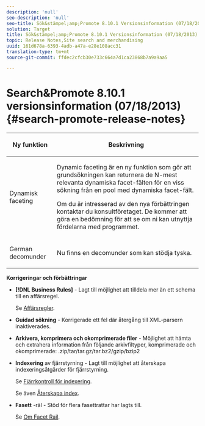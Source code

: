 ```yaml
---
description: 'null'
seo-description: 'null'
seo-title: Sök&stämpel;amp;Promote 8.10.1 Versionsinformation (07/18/2013)
solution: Target
title: Sök&stämpel;amp;Promote 8.10.1 Versionsinformation (07/18/2013)
topic: Release Notes,Site search and merchandising
uuid: 161d678a-6393-4adb-a47a-e28e108acc31
translation-type: tm+mt
source-git-commit: ffdec2cfcb30e733c664a7d1ca23868b7a9a9aa5

---
```



# Search&amp;Promote 8.10.1 versionsinformation (07/18/2013){#search-promote-release-notes}

<table> 
 <thead> 
  <tr> 
   <th colname="col1" class="entry"> <p>Ny funktion </p> </th> 
   <th colname="col2" class="entry"> <p>Beskrivning </p> </th> 
  </tr> 
 </thead>
 <tbody> 
  <tr> 
   <td colname="col1"> <p>Dynamisk faceting </p> </td> 
   <td colname="col2"> <p> Dynamic faceting är en ny funktion som gör att grundsökningen kan returnera de N-mest relevanta dynamiska facet-fälten för en viss sökning från en pool med dynamiska facet-fält. </p> <p> Om du är intresserad av den nya förbättringen kontaktar du konsultföretaget. De kommer att göra en bedömning för att se om ni kan utnyttja fördelarna med programmet. </p> </td> 
  </tr> 
  <tr> 
   <td colname="col1"> <p>German decomunder </p> </td> 
   <td colname="col2"> <p> Nu finns en decomunder som kan stödja tyska. </p> </td> 
  </tr> 
 </tbody> 
</table>

**Korrigeringar och förbättringar**

* **[!DNL Business Rules]** - Lagt till möjlighet att tilldela mer än ett schema till en affärsregel.

   Se [Affärsregler](../c-about-rules-menu/c-about-business-rules.md#concept_2A93D76216754D3D8412CDEA00BD26BD).

* **Guidad sökning** - Korrigerade ett fel där återgång till XML-parsern inaktiverades.
* **Arkivera, komprimera och okomprimerade filer** - Möjlighet att hämta och extrahera information från följande arkivfiltyper, komprimerade och okomprimerade: .zip/tar/tar.gz/tar.bz2/gzip/bzip2
* **Indexering** av fjärrstyrning - Lagt till möjlighet att återskapa indexeringsåtgärder för fjärrstyrning.

   Se [Fjärrkontroll för indexering](../c-about-index-menu/c-about-remote-control-for-indexing.md#concept_C79B322190E84106A434E5C6D4A4118F).

   Se även [Återskapa index](../c-about-index-menu/c-about-regenerate-index.md#concept_6CBE6B8D18EF47D293091CBA542245FA).

* **Fasett** -räl - Stöd för flera fasettrattar har lagts till.

   Se [Om Facet Rail](../c-about-design-menu/c-about-facet-rails.md#concept_1FDC8BCDFFC84A0889DA670F63D5F6DB).

